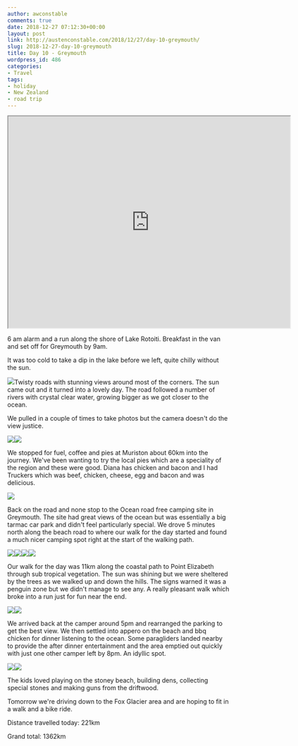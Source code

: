 ```yaml
---
author: awconstable
comments: true
date: 2018-12-27 07:12:30+00:00
layout: post
link: http://austenconstable.com/2018/12/27/day-10-greymouth/
slug: 2018-12-27-day-10-greymouth
title: Day 10 - Greymouth
wordpress_id: 486
categories:
- Travel
tags:
- holiday
- New Zealand
- road trip
---
```


<iframe src="https://www.google.com/maps/d/embed?mid=1qOUTKsxuiUORGeHrRfe0NPIqaaFxA6NL&w=640&h=480" width="640" height="480"></iframe>

6 am alarm and a run along the shore of Lake Rotoiti. Breakfast in the van and set off for Greymouth by 9am.

It was too cold to take a dip in the lake before we left, quite chilly without the sun.

![](../../../images/2018/12/img_0139.jpg)Twisty roads with stunning views around most of the corners. The sun came out and it turned into a lovely day. The road followed a number of rivers with crystal clear water, growing bigger as we got closer to the ocean.

We pulled in a couple of times to take photos but the camera doesn't do the view justice.

![](../../../images/2018/12/img_2721.jpg)![](../../../images/2018/12/img_2720.jpg)

We stopped for fuel, coffee and pies at Muriston about 60km into the journey. We've been wanting to try the local pies which are a speciality of the region and these were good. Diana has chicken and bacon and I had Truckers which was beef, chicken, cheese, egg and bacon and was delicious.

![](../../../images/2018/12/img_2736.jpg)

Back on the road and none stop to the Ocean road free camping site in Greymouth. The site had great views of the ocean but was essentially a big tarmac car park and didn't feel particularly special. We drove 5 minutes north along the beach road to where our walk for the day started and found a much nicer camping spot right at the start of the walking path.

![](../../../images/2018/12/img_0155.jpg)![](../../../images/2018/12/img_2730.jpg)![](../../../images/2018/12/img_2731.jpg)![](../../../images/2018/12/img_0161.jpg)

Our walk for the day was 11km along the coastal path to Point Elizabeth through sub tropical vegetation. The sun was shining but we were sheltered by the trees as we walked up and down the hills. The signs warned it was a penguin zone but we didn't manage to see any. A really pleasant walk which broke into a run just for fun near the end.

![](../../../images/2018/12/img_2740.jpg)![](../../../images/2018/12/img_2749.jpg)

We arrived back at the camper around 5pm and rearranged the parking to get the best view. We then settled into appero on the beach and bbq chicken for dinner listening to the ocean. Some paragliders landed nearby to provide the after dinner entertainment and the area emptied out quickly with just one other camper left by 8pm. An idyllic spot.

![](../../../images/2018/12/img_2752.jpg)![](../../../images/2018/12/img_2734.jpg)

The kids loved playing on the stoney beach, building dens, collecting special stones and making guns from the driftwood.

Tomorrow we're driving down to the Fox Glacier area and are hoping to fit in a walk and a bike ride.

Distance travelled today: 221km

Grand total: 1362km
